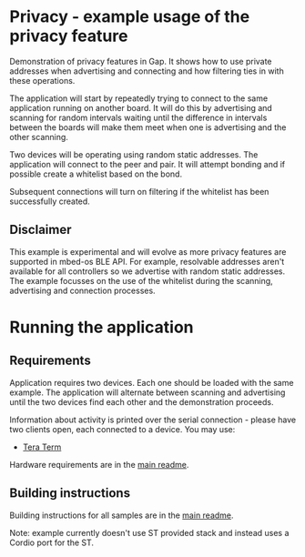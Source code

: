 # Privacy - example usage of the privacy feature

Demonstration of privacy features in Gap. It shows how to use private addresses when advertising and connecting and how filtering ties in with these operations.

The application will start by repeatedly trying to connect to the same application running on another board. It will do this by advertising and scanning for random intervals waiting until the difference in intervals between the boards will make them meet when one is advertising and the other scanning.

Two devices will be operating using random static addresses. The application will connect to the peer and pair. It will attempt bonding and if possible create a whitelist based on the bond.

Subsequent connections will turn on filtering if the whitelist has been successfully created.

## Disclaimer 

This example is experimental and will evolve as more privacy features are supported in mbed-os BLE API. For example, resolvable addresses aren't available for all controllers so we advertise with random static addresses. The example focusses on the use of the whitelist during the scanning, advertising and connection processes.   

# Running the application

## Requirements

Application requires two devices. Each one should be loaded with the same example. The application will alternate between scanning and advertising until the two devices find each other and the demonstration proceeds.

Information about activity is printed over the serial connection - please have two clients open, each connected to a device. You may use:

- [Tera Term](https://ttssh2.osdn.jp/index.html.en)

Hardware requirements are in the [main readme](https://github.com/ARMmbed/mbed-os-example-ble/blob/master/README.md).

## Building instructions

Building instructions for all samples are in the [main readme](https://github.com/ARMmbed/mbed-os-example-ble/blob/master/README.md).

Note: example currently doesn't use ST provided stack and instead uses a Cordio port for the ST.
